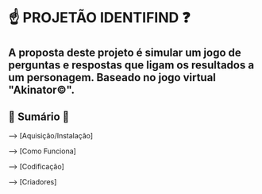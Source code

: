 # ☝️ PROJETÃO IDENTIFIND ❓

## A proposta deste projeto é simular um jogo de perguntas e respostas que ligam os resultados a um personagem. Baseado no jogo virtual "Akinator©️".

## 📖 Sumário 📖

--> [Aquisição/Instalação]

--> [Como Funciona]

--> [Codificação]

--> [Criadores]